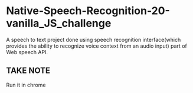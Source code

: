 # Native-Speech-Recognition-20-vanilla_JS_challenge
A speech to text project done using speech recognition interface(which provides the ability to recognize voice context from an audio input) part of  Web speech API. 

<h2> TAKE NOTE </h2>
<p> Run it in chrome </p>
